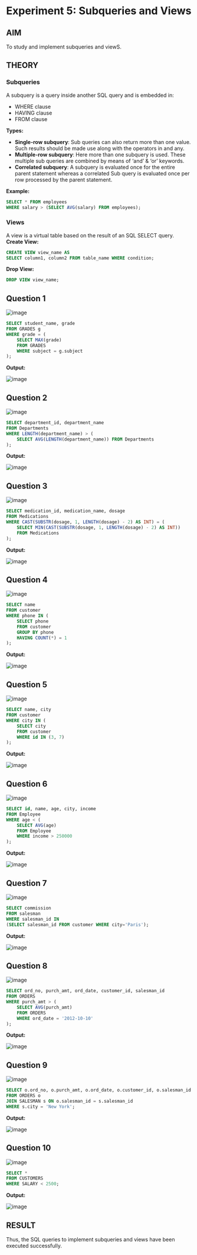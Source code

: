# Experiment 5: Subqueries and Views

## AIM
To study and implement subqueries and viewS.

## THEORY

### Subqueries
A subquery is a query inside another SQL query and is embedded in:
- WHERE clause
- HAVING clause
- FROM clause

**Types:**
- **Single-row subquery**:
  Sub queries can also return more than one value. Such results should be made use along with the operators in and any.
- **Multiple-row subquery**:
  Here more than one subquery is used. These multiple sub queries are combined by means of ‘and’ & ‘or’ keywords.
- **Correlated subquery**:
  A subquery is evaluated once for the entire parent statement whereas a correlated Sub query is evaluated once per row processed by the parent statement.

**Example:**
```sql
SELECT * FROM employees
WHERE salary > (SELECT AVG(salary) FROM employees);
```
### Views
A view is a virtual table based on the result of an SQL SELECT query.
**Create View:**
```sql
CREATE VIEW view_name AS
SELECT column1, column2 FROM table_name WHERE condition;
```
**Drop View:**
```sql
DROP VIEW view_name;
```

**Question 1**
--
![image](https://github.com/user-attachments/assets/88a40189-1c37-46f2-a17b-05be8863d0df)


```sql
SELECT student_name, grade
FROM GRADES g
WHERE grade = (
    SELECT MAX(grade)
    FROM GRADES
    WHERE subject = g.subject
);

```

**Output:**

![image](https://github.com/user-attachments/assets/233b3847-f3fc-4aba-9cac-41ca40ce7be7)


**Question 2**
---
![image](https://github.com/user-attachments/assets/48392dd7-9605-4f2e-a581-6671544614c5)


```sql
SELECT department_id, department_name
FROM Departments
WHERE LENGTH(department_name) > (
    SELECT AVG(LENGTH(department_name)) FROM Departments
);

```

**Output:**

![image](https://github.com/user-attachments/assets/e9120de9-feb3-4af4-98a6-ba0006a37b0d)


**Question 3**
---
![image](https://github.com/user-attachments/assets/0d538172-1fb3-4392-9e6e-aa0a2a4f1437)


```sql
SELECT medication_id, medication_name, dosage
FROM Medications
WHERE CAST(SUBSTR(dosage, 1, LENGTH(dosage) - 2) AS INT) = (
    SELECT MIN(CAST(SUBSTR(dosage, 1, LENGTH(dosage) - 2) AS INT))
    FROM Medications
);

```

**Output:**

![image](https://github.com/user-attachments/assets/54939113-1feb-4e78-8e8d-909bc85eeb9c)


**Question 4**
---
![image](https://github.com/user-attachments/assets/ea483a91-f965-4f5b-a2b6-6a371794ca64)


```sql
SELECT name
FROM customer
WHERE phone IN (
    SELECT phone
    FROM customer
    GROUP BY phone
    HAVING COUNT(*) = 1
);

```

**Output:**

![image](https://github.com/user-attachments/assets/b01928cc-8c21-4a01-ab4e-356f89a8d4f5)


**Question 5**
---
![image](https://github.com/user-attachments/assets/20c82144-3e21-4aba-b00c-2c7a9a94b006)


```sql
SELECT name, city
FROM customer
WHERE city IN (
    SELECT city
    FROM customer
    WHERE id IN (3, 7)
);

```

**Output:**

![image](https://github.com/user-attachments/assets/cd291f07-9f36-448c-ba98-3f17caf78693)


**Question 6**
---
![image](https://github.com/user-attachments/assets/b2d46683-5f7a-4d69-9055-ce50784025a2)


```sql
SELECT id, name, age, city, income
FROM Employee
WHERE age < (
    SELECT AVG(age)
    FROM Employee
    WHERE income > 250000
);

```

**Output:**

![image](https://github.com/user-attachments/assets/a0d2c4c8-ac09-4ca2-bdb3-319161dd7fb0)


**Question 7**
---
![image](https://github.com/user-attachments/assets/48666326-10be-48ed-8046-6d3a49cb2e26)


```sql
SELECT commission
FROM salesman
WHERE salesman_id IN
(SELECT salesman_id FROM customer WHERE city='Paris');
```

**Output:**

![image](https://github.com/user-attachments/assets/626a2880-134a-43ee-b4ad-84e61d6e85ce)


**Question 8**
---
![image](https://github.com/user-attachments/assets/fde8c7f8-f5d0-4b41-a35b-99522c58fda5)


```sql
SELECT ord_no, purch_amt, ord_date, customer_id, salesman_id
FROM ORDERS
WHERE purch_amt > (
    SELECT AVG(purch_amt)
    FROM ORDERS
    WHERE ord_date = '2012-10-10'
);
```

**Output:**

![image](https://github.com/user-attachments/assets/510460f5-4d53-445c-8532-892d8a2babdb)


**Question 9**
---
![image](https://github.com/user-attachments/assets/6eda3db2-9f9d-4abf-b54e-5de7ba245a35)


```sql
SELECT o.ord_no, o.purch_amt, o.ord_date, o.customer_id, o.salesman_id
FROM ORDERS o
JOIN SALESMAN s ON o.salesman_id = s.salesman_id
WHERE s.city = 'New York';
```

**Output:**

![image](https://github.com/user-attachments/assets/ec9fdd44-8505-43dd-bfc1-a30ab7afb8cc)


**Question 10**
---

![image](https://github.com/user-attachments/assets/652f0357-af5d-407f-a7e1-f13f1504aa2f)

```sql
SELECT *
FROM CUSTOMERS
WHERE SALARY < 2500;
```

**Output:**

![image](https://github.com/user-attachments/assets/f6cab633-780c-4363-931a-074c0e1308ae)



## RESULT
Thus, the SQL queries to implement subqueries and views have been executed successfully.
